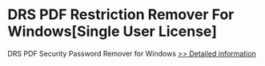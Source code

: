 # DRS PDF Restriction Remover For Windows[Single User License]
DRS PDF Security Password Remover for Windows
[>> Detailed information](https://secure.shareit.com/shareit/product.html?productid=301004387&affiliateid=200057808)
